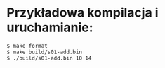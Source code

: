# Przykładowa kompilacja i uruchamianie:
```
$ make format
$ make build/s01-add.bin
$ ./build/s01-add.bin 10 14
```
